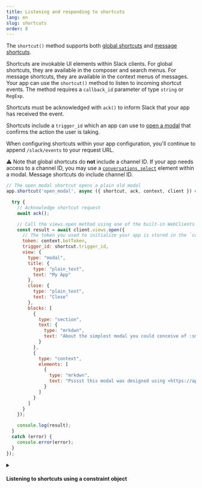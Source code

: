 ```yaml
---
title: Listening and responding to shortcuts
lang: en
slug: shortcuts
order: 8
---
```


<div class="section-content">

The `shortcut()` method supports both [global shortcuts](https://api.slack.com/interactivity/shortcuts/using#global_shortcuts) and [message shortcuts](https://api.slack.com/interactivity/shortcuts/using#message_shortcuts).

Shortcuts are invokable UI elements within Slack clients. For global shortcuts, they are available in the composer and search menus. For message shortcuts, they are available in the context menus of messages. Your app can use the `shortcut()` method to listen to incoming shortcut events. The method requires a `callback_id` parameter of type `string` or `RegExp`.

Shortcuts must be acknowledged with `ack()` to inform Slack that your app has received the event.

Shortcuts include a `trigger_id` which an app can use to [open a modal](#creating-modals) that confirms the action the user is taking. 

When configuring shortcuts within your app configuration, you'll continue to append `/slack/events` to your request URL.

⚠️ Note that global shortcuts do **not** include a channel ID. If your app needs access to a channel ID, you may use a [`conversations_select`](https://api.slack.com/reference/block-kit/block-elements#conversation_select) element within a modal. Message shortcuts do include channel ID.

</div>

```javascript
// The open_modal shortcut opens a plain old modal
app.shortcut('open_modal', async ({ shortcut, ack, context, client }) => {

  try {
    // Acknowledge shortcut request
    await ack();

    // Call the views.open method using one of the built-in WebClients
    const result = await client.views.open({
      // The token you used to initialize your app is stored in the `context` object
      token: context.botToken,
      trigger_id: shortcut.trigger_id,
      view: {
        type: "modal",
        title: {
          type: "plain_text",
          text: "My App"
        },
        close: {
          type: "plain_text",
          text: "Close"
        },
        blocks: [
          {
            type: "section",
            text: {
              type: "mrkdwn",
              text: "About the simplest modal you could conceive of :smile:\n\nMaybe <https://api.slack.com/reference/block-kit/interactive-components|*make the modal interactive*> or <https://api.slack.com/surfaces/modals/using#modifying|*learn more advanced modal use cases*>."
            }
          },
          {
            type: "context",
            elements: [
              {
                type: "mrkdwn",
                text: "Psssst this modal was designed using <https://api.slack.com/tools/block-kit-builder|*Block Kit Builder*>"
              }
            ]
          }
        ]
      }
    });

    console.log(result);
  }
  catch (error) {
    console.error(error);
  }
});
```

<details class="secondary-wrapper">
  <summary class="section-head" markdown="0">
  <h4 class="section-head">Listening to shortcuts using a constraint object</h4>
  </summary>

  <div class="secondary-content" markdown="0">
  You can use a constraints object to listen to `callback_id`s, and `type`s. Constraints in the object can be of type string or RegExp object.
  </div>

  ```javascript
  // Your middleware will only be called when the callback_id matches 'open_modal' AND the type matches 'message_action'
  app.shortcut({ callback_id: 'open_modal', type: 'message_action' }, async ({ shortcut, ack, context, client }) => {
    try {
      // Acknowledge shortcut request
      await ack();

      // Call the views.open method using one of the built-in WebClients
      const result = await client.views.open({
        // The token you used to initialize your app is stored in the `context` object
        token: context.botToken,
        trigger_id: shortcut.trigger_id,
        view: {
          type: "modal",
          title: {
            type: "plain_text",
            text: "My App"
          },
          close: {
            type: "plain_text",
            text: "Close"
          },
          blocks: [
            {
              type: "section",
              text: {
                type: "mrkdwn",
                text: "About the simplest modal you could conceive of :smile:\n\nMaybe <https://api.slack.com/reference/block-kit/interactive-components|*make the modal interactive*> or <https://api.slack.com/surfaces/modals/using#modifying|*learn more advanced modal use cases*>."
              }
            },
            {
              type: "context",
              elements: [
                {
                  type: "mrkdwn",
                  text: "Psssst this modal was designed using <https://api.slack.com/tools/block-kit-builder|*Block Kit Builder*>"
                }
              ]
            }
          ]
        }
      });

      console.log(result);
    }
    catch (error) {
      console.error(error);
    }
  });
  ```

</details>
